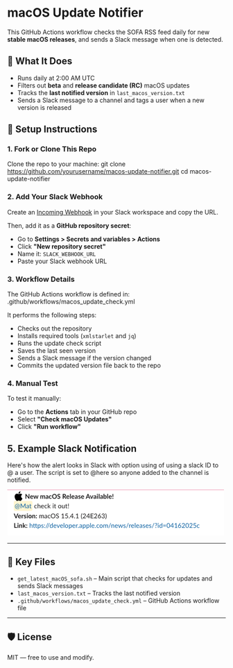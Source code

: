 # macOS Update Notifier

This GitHub Actions workflow checks the SOFA RSS feed daily for new **stable macOS releases**, and sends a Slack message when one is detected.

## 🚀 What It Does

- Runs daily at 2:00 AM UTC
- Filters out **beta** and **release candidate (RC)** macOS updates
- Tracks the **last notified version** in `last_macos_version.txt`
- Sends a Slack message to a channel and tags a user when a new version is released

## 🔧 Setup Instructions

### 1. Fork or Clone This Repo

Clone the repo to your machine:
git clone https://github.com/yourusername/macos-update-notifier.git
cd macos-update-notifier

### 2. Add Your Slack Webhook

Create an [Incoming Webhook](https://api.slack.com/messaging/webhooks) in your Slack workspace and copy the URL.

Then, add it as a **GitHub repository secret**:

- Go to **Settings > Secrets and variables > Actions**
- Click **"New repository secret"**
- Name it: `SLACK_WEBHOOK_URL`
- Paste your Slack webhook URL

### 3. Workflow Details

The GitHub Actions workflow is defined in:
.github/workflows/macos_update_check.yml


It performs the following steps:

- Checks out the repository
- Installs required tools (`xmlstarlet` and `jq`)
- Runs the update check script
- Saves the last seen version
- Sends a Slack message if the version changed
- Commits the updated version file back to the repo

### 4. Manual Test

To test it manually:

- Go to the **Actions** tab in your GitHub repo
- Select **"Check macOS Updates"**
- Click **"Run workflow"**

## 5. Example Slack Notification

Here's how the alert looks in Slack with option using of using a slack ID to @ a user.
The script is set to @here so anyone added to the channel is notified.

![Slack notification example](images/slack_post.png)

---

## 📄 Key Files

- `get_latest_macOS_sofa.sh` – Main script that checks for updates and sends Slack messages
- `last_macos_version.txt` – Tracks the last notified version
- `.github/workflows/macos_update_check.yml` – GitHub Actions workflow file

---

## 🛡 License

MIT — free to use and modify.
